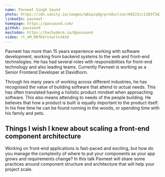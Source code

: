 ```yaml
---
name: Pavneet Singh Saund
photo: https://cdn.sanity.io/images/q0ipzqdg/production/69221cc1383f3d2ff46e893edfb39a1c261ae058-480x640.jpg
linkedIn: pavneet
homepage: https://pavsaund.com/
gitHub: pavsaund
mastodon: https://hachyderm.io/@pavsaund
video: rt_eM_KRfK4?start=3434
---
```


Pavneet has more than 15 years experience working with software development, working from backend systems to the web and front-end technologies. He has had several roles with responsibilities for front-end technology and also leading teams. Currently Pavneet is working as a Senior Frontend Developer at Davidhorn.

Through his many years of working across different industries, he has recognised the value of building software that attend to actual needs. This has often translated having a holistic product mindset when approaching software. This also means attending to needs of the people building. He believes that how a product is built is equally important to the product itself. In his free time he can be found running in the woods, or spending time with his family and pets.

## Things I wish I knew about scaling a front-end component architecture

Working on front-end applications is fast-paced and exciting, but how do you manage the complexity of where to put your components as your app grows and requirements change? In this talk Pavneet will share some practices around component structure and architecture that will help your project scale.
